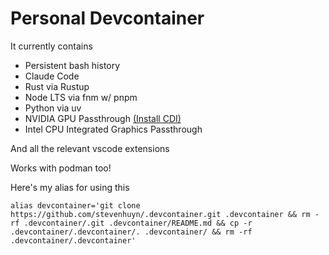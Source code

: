 # Personal Devcontainer

It currently contains
- Persistent bash history
- Claude Code
- Rust via Rustup
- Node LTS via fnm w/ pnpm
- Python via uv
- NVIDIA GPU Passthrough [(Install CDI)](https://podman-desktop.io/docs/podman/gpu)
- Intel CPU Integrated Graphics Passthrough

And all the relevant vscode extensions

Works with podman too!

Here's my alias for using this
```
alias devcontainer='git clone https://github.com/stevenhuyn/.devcontainer.git .devcontainer && rm -rf .devcontainer/.git .devcontainer/README.md && cp -r .devcontainer/.devcontainer/. .devcontainer/ && rm -rf .devcontainer/.devcontainer'
```